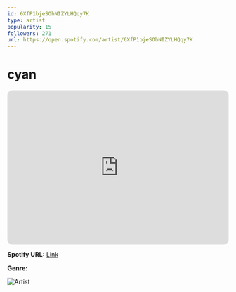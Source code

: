 ```yaml
---
id: 6XfP1bjeSOhNIZYLHQqy7K
type: artist
popularity: 15
followers: 271
url: https://open.spotify.com/artist/6XfP1bjeSOhNIZYLHQqy7K
---
```

# cyan

<iframe style="border-radius:12px" src="https://open.spotify.com/embed/artist/6XfP1bjeSOhNIZYLHQqy7K" width="100%" height="352" frameBorder="0" allowfullscreen="" allow="autoplay; clipboard-write; encrypted-media; fullscreen; picture-in-picture" loading="lazy"></iframe>

**Spotify URL:** [Link](https://open.spotify.com/artist/6XfP1bjeSOhNIZYLHQqy7K)

**Genre:** 

![Artist](https://i.scdn.co/image/ab6761610000e5eb5a08c940e8a1daac33f00428)
